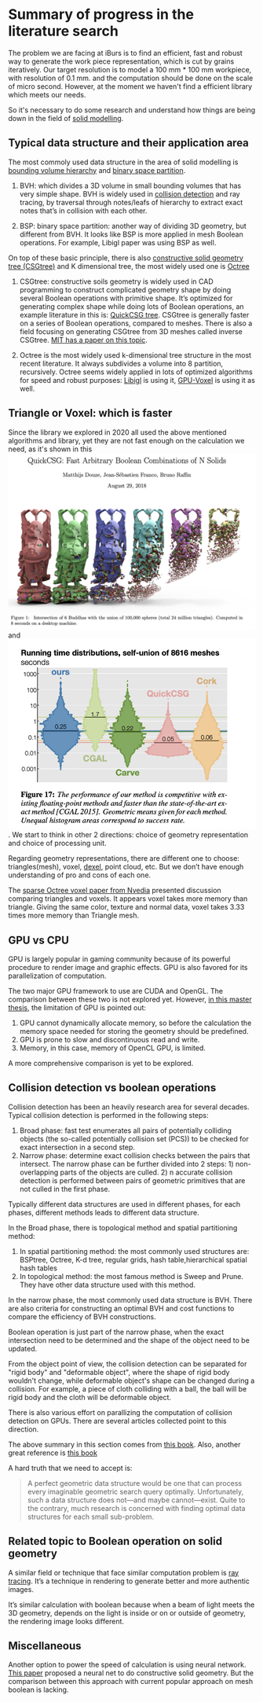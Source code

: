 # Summary of progress in the literature search

The problem we are facing at iBurs is to find an efficient, fast and robust way to generate the work piece representation, which is cut by grains iteratively. Our target resolution is to model a 100 mm * 100 mm workpiece, with resolution of 0.1 mm. and the computation should be done on the scale of micro second. However, at the moment we haven't find a efficient library which meets our needs.

So it's necessary to do some research and understand how things are being down in the field of [solid modelling](https://en.wikipedia.org/wiki/Solid_modeling).

## Typical data structure and their application area

The most commoly used data structure in the area of solid modelling is [bounding volume hierarchy](https://en.wikipedia.org/wiki/Bounding_volume_hierarchy) and [binary space partition](https://en.wikipedia.org/wiki/Binary_space_partitioning).

1. BVH:  which divides a 3D volume in small bounding volumes that has very simple shape. BVH is widely used in [collision detection](https://en.wikipedia.org/wiki/Collision_detection) and ray tracing, by traversal through notes/leafs of hierarchy to extract exact notes that’s in collision with each other.

2. BSP: binary space partition: another way of dividing 3D geometry, but different from BVH. It looks like BSP is more applied in mesh Boolean operations. For example, Libigl paper was using BSP as well.

On top of these basic principle, there is also [constructive solid geometry tree (CSGtree)](https://en.wikipedia.org/wiki/Constructive_solid_geometry) and K dimensional tree, the most widely used one is [Octree](https://en.wikipedia.org/wiki/Octree)

1. CSGtree: constructive soils geometry is widely used in CAD programming to construct complicated geometry shape by doing several Boolean operations with primitive shape. It’s optimized for generating complex shape while doing lots of Boolean operations, an example literature in this is: [QuickCSG tree](./QuickCSG_Fast_Arbitrary_Boolean_Combinations_of_N_Solids.pdf). CSGtree is generally faster on a series of Boolean operations, compared to meshes. There is also a field focusing on generating CSGtree from 3D meshes called inverse CSGtree. [MIT has a paper on this topic](./InverseCSG__Automatic_Conversion_of_3D_Models_to_CSG_Trees.pdf).

2. Octree is the most widely used k-dimensional tree structure in the most recent literature. It always subdivides a volume into 8 partition, recursively. Octree seems widely applied in lots of optimized algorithms for speed and robust purposes: [Libigl](./Libigl_Mesh_Arrangements_for_Solid_Geometry.pdf) is using it, [GPU-Voxel](./Unified_GPU_Voxel_Collision_Detection_for_Mobile_Manipulation_Planning.pdf) is using it as well.

## Triangle or Voxel: which is faster

Since the library we explored in 2020 all used the above mentioned algorithms and library, yet they are not fast enough on the calculation we need, as it's shown in this ![The QuickCSG performance figure](./Almost_fastest_library_on_mesh_boolean.png) and ![Comparison of Libigl against other engine](./Libigl_compare_against_others.png). We start to think in other 2 directions: choice of geometry representation and choice of processing unit.

Regarding geometry representations, there are different one to choose: triangles(mesh), voxel, [dexel](./Dexel_Determining_the_Width_and_Depths_of_Cut_in_Milling_on_the_Basis_of_a_Multi_Dexel_Model.pdf), point cloud, etc. But we don’t have enough understanding of pro and cons of each one.

The [sparse Octree voxel paper from Nvedia](./Nvedia_Efficient_Sparse_Voxel_Octrees_–_Analysis_Extensions_and_Implementation.pdf) presented discussion comparing triangles and voxels. It appears voxel takes more memory than triangle. Giving the same color, texture and normal data, voxel takes 3.33 times more memory than Triangle mesh.

## GPU vs CPU

GPU is largely popular in gaming community because of its powerful procedure to render image and graphic effects. GPU is also favored for its parallelization of computation.

The two major GPU framework to use are CUDA and OpenGL. The comparison between these two is not explored yet. However, [in this master thesis](./Parallelization_of_BVH_and_BSP_on_the_GPU.pdf), the limitation of GPU is pointed out:

1. GPU cannot dynamically allocate memory, so before the calculation the memory space needed for storing the geometry should be predefined.
2. GPU is prone to slow and discontinuous read and write.
3. Memory, in this case, memory of OpenCL GPU, is limited.

A more comprehensive comparison is yet to be explored.

## Collision detection vs boolean operations

<!-- One of the confusion in the library search or literature search is, there is apparently 2 different fields of research that are both seems relevant: [collision detection](https://en.wikipedia.org/wiki/Collision_detection) and [boolean operations](https://www.sciencedirect.com/topics/engineering/boolean-operation#:~:text=A%20Boolean%20operation%2C%20such%20as,straightforward%20and%20easy%20to%20implement.&text=It%20inherits%20the%20good%20property,Boolean%20operations%20from%20ray%2Drep.). However, these 2 fields are usually different in the data structure they use. In collision detection, BVH is widely used and applied. In boolean operations on meshes or constructive solid geometry, BSP or ![B-REP(boundary representation)](https://en.wikipedia.org/wiki/Boundary_representation) is more applied.

These two fields points to different optimization algorithms. At the moment, we have been focusing on boolean operation perspective. -->

Collision detection has been an heavily research area for several decades. Typical collision detection is performed in the following steps:

1. Broad phase: fast test enumerates all pairs of potentially colliding objects (the so-called potentially collision set (PCS)) to be checked for exact intersection in a second step.
2. Narrow phase: determine exact collision checks between the pairs that intersect. The narrow phase can be further divided into 2 steps: 1) non-overlapping parts of the objects are culled. 2) n accurate collision detection is performed between pairs of geometric primitives that are not culled in the first phase.

Typically different data structures are used in different phases, for each phases, different methods leads to different data structure. 

In the Broad phase, there is topological method and spatial partitioning method:

1. In spatial partitioning method: the most commonly used structures are: BSPtree, Octree, K-d tree, regular grids, hash table,hierarchical spatial hash tables
2. In topological method: the most famous method is Sweep and Prune. They have other data structure used with this method.

In the narrow phase, the most commonly used data structure is BVH. There are also criteria for constructing an optimal BVH and cost functions to compare the efficiency of BVH constructions.

Boolean operation is just part of the narrow phase, when the exact intersection need to be determined and the shape of the object need to be updated.

From the object point of view, the collision detection can be separated for "rigid body" and "deformable object", where the shape of rigid body wouldn't change, while deformable object's shape can be changed during a collision. For example, a piece of cloth colliding with a ball, the ball will be rigid body and the cloth will be deformable object.

There is also various effort on parallizing the computation of collision detection on GPUs. There are several articles collected point to this direction.

The above summary in this section comes from [this book](./Weller2013_Chapter_ABriefOverviewOfCollisionDetec.pdf). Also, another great reference is [this book](./Real_Time_Collision_Detection_by_Christer_Ericson.pdf)

A hard truth that we need to accept is:
> A perfect geometric data structure would be one  that can process every imaginable geometric search query optimally. Unfortunately, such a data structure does not—and maybe cannot—exist. Quite to the contrary, much research is concerned with finding optimal data structures for each small sub-problem.

## Related topic to Boolean operation on solid geometry

A similar field or technique that face similar computation problem is [ray tracing](https://en.wikipedia.org/wiki/Ray_tracing_(graphics)). It’s a technique in rendering to generate better and more authentic images.

It’s similar calculation with boolean because when a beam of light meets the 3D geometry, depends on the light is inside or on or outside of geometry, the rendering image looks different.

## Miscellaneous

Another option to power the speed of calculation is using neural network. [This paper](./Sharma_CSGNet_Neural_Shape_CVPR_2018_paper.pdf) proposed a neural net to do constructive solid geometry. But the comparison between this approach with current popular approach on mesh boolean is lacking.

